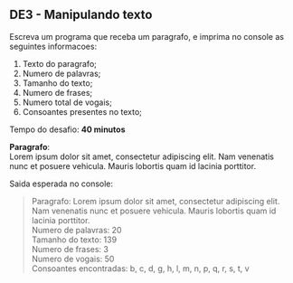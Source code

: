 ## DE3 - Manipulando texto

Escreva um programa que receba um paragrafo, e imprima no console as seguintes informacoes:

1. Texto do paragrafo;
2. Numero de palavras;
3. Tamanho do texto;
4. Numero de frases;
5. Numero total de vogais;
6. Consoantes presentes no texto;

Tempo do desafio: __40 minutos__

__Paragrafo__:  
Lorem ipsum dolor sit amet, consectetur adipiscing elit. Nam venenatis nunc et posuere vehicula. Mauris
lobortis quam id lacinia porttitor.

Saida esperada no console:
> Paragrafo: Lorem ipsum dolor sit amet, consectetur adipiscing elit. Nam venenatis nunc et posuere vehicula. Mauris
> lobortis quam id lacinia porttitor.  
> Numero de palavras: 20  
> Tamanho do texto: 139  
> Numero de frases: 3  
> Numero de vogais: 50  
> Consoantes encontradas: b, c, d, g, h, l, m, n, p, q, r, s, t, v  